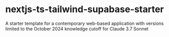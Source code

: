 # nextjs-ts-tailwind-supabase-starter
A starter template for a contemporary web-based application with versions limited to the October 2024 knowledge cutoff for Claude 3.7 Sonnet
